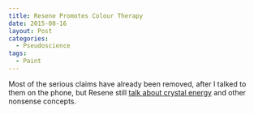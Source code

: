 ```yaml
---
title: Resene Promotes Colour Therapy
date: 2015-08-16
layout: Post
categories:
  - Pseudoscience
tags:
  - Paint
---
```


Most of the serious claims have already been removed, after I talked to them on the phone, but Resene still [talk about crystal energy](http://www.resene.co.nz/homeown/use_colr/colour_therapy.htm) and other nonsense concepts.

<!-- more -->
